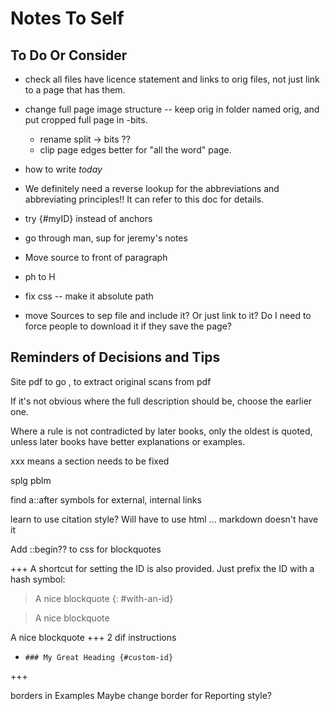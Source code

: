 # Notes To Self

## To Do Or Consider

- check all files have licence statement and links to orig files, not just link to a page that has them.

- change full page image structure -- keep orig in folder named orig, and put cropped full page in -bits.
    - rename split -> bits ??
    - clip page edges better for "all the word" page.

- how to write *today*

- We definitely need a reverse lookup for the abbreviations and abbreviating principles!! It can refer to this doc for details.

- try {#myID} instead of anchors

- go through man, sup for jeremy's notes

- Move source to front of paragraph

- ph to H

- fix css -- make it absolute path

- move Sources to sep file and include it? Or just link to it? Do I need to force people to download it if they save the page?



## Reminders of Decisions and Tips

Site pdf to go , to extract original scans from pdf

If it's not obvious where the full description should be, choose the earlier one.

Where a rule is not contradicted by later books, only the oldest is quoted, unless later books have better explanations or examples.

xxx means a section needs to be fixed

<!-- #codespell:ignore pblm --> splg pblm


find a::after symbols for external, internal links

learn to use citation style? Will have to use html ... markdown doesn't have it

Add ::begin?? to css for blockquotes


+++
A shortcut for setting the ID is also provided. Just prefix the ID with a hash symbol:

> A nice blockquote
{: #with-an-id}
<blockquote id="with-an-id">
  <p>A nice blockquote</p>
</blockquote>

A nice blockquote
+++
2 dif instructions

- ```### My Great Heading {#custom-id}```

+++

borders in Examples
Maybe change border for Reporting style?
